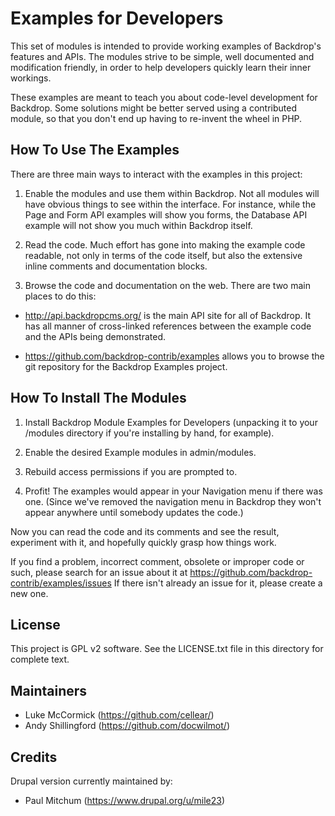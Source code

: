 Examples for Developers
=======================

This set of modules is intended to provide working examples of Backdrop's
features and APIs.  The modules strive to be simple, well documented and
modification friendly, in order to help developers quickly learn their inner
workings.

These examples are meant to teach you about code-level development for Backdrop.
Some solutions might be better served using a contributed module, so that
you don't end up having to re-invent the wheel in PHP.


How To Use The Examples
-----------------------

There are three main ways to interact with the examples in this project:

1. Enable the modules and use them within Backdrop. Not all modules will have
obvious things to see within the interface. For instance, while the Page and Form API
examples will show you forms, the Database API example will not show you much
within Backdrop itself.

2. Read the code. Much effort has gone into making the example code readable,
not only in terms of the code itself, but also the extensive inline comments
and documentation blocks.

3. Browse the code and documentation on the web. There are two main places to
do this:

* http://api.backdropcms.org/ is the main API site for all of Backdrop.
It has all manner of cross-linked references between the example code and the
APIs being demonstrated.

* https://github.com/backdrop-contrib/examples allows you to browse the git
repository for the Backdrop Examples project.


How To Install The Modules
--------------------------

1. Install Backdrop Module Examples for Developers (unpacking it to your
/modules directory if you're installing by hand, for example).

2. Enable the desired Example modules in admin/modules.

3. Rebuild access permissions if you are prompted to.

4. Profit!  The examples would appear in your Navigation menu if there was one.
(Since we've removed the navigation menu in Backdrop they won't appear anywhere
until somebody updates the code.)

Now you can read the code and its comments and see the result, experiment with
it, and hopefully quickly grasp how things work.

If you find a problem, incorrect comment, obsolete or improper code or such,
please search for an issue about it at https://github.com/backdrop-contrib/examples/issues
If there isn't already an issue for it, please create a new one.


License
-------

This project is GPL v2 software. See the LICENSE.txt file in this directory for
complete text.

Maintainers
-----------

- Luke McCormick (https://github.com/cellear/)
- Andy Shillingford (https://github.com/docwilmot/)

Credits
-------
Drupal version currently maintained by: 

- Paul Mitchum (https://www.drupal.org/u/mile23)
